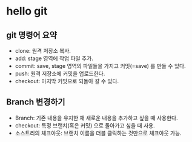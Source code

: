 # hello git

## git 명령어 요약

- clone: 원격 저장소 복사.
- add: stage 영역에 작업 파일 추가.
- commit: save, stage 영역의 파일들을 가지고 커밋(=save) 를 만들 수 있다.
- push: 원격 저장소에 커밋을 업로드한다.
- checkout: 마지막 커밋으로 되돌아 갈 수 있다.

## Branch 변경하기

- Branch: 기존 내용을 유지한 채 새로운 내용을 추가하고 싶을 때 사용한다.
- checkout: 특정 브랜치(혹은 커밋) 으로 돌아가고 싶을 때 사용.
- 소스트리의 체크아웃: 브랜치 이름을 더블 클릭하는 것만으로 체크아웃 가능.